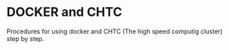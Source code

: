 # DOCKER and CHTC
Procedures for using docker and CHTC (The high speed computig cluster) step by step.
